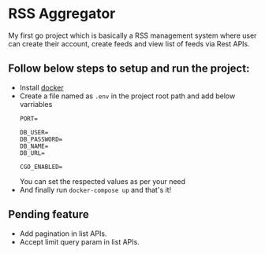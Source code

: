 # RSS Aggregator

My first go project which is basically a RSS management system where user can create their account, create feeds and view list of feeds via Rest APIs.

## Follow below steps to setup and run the project:
- Install [docker](https://www.docker.com/products/docker-desktop/)
- Create a file named as `.env` in the project root path and add below varriables
    ```
    PORT=

    DB_USER=
    DB_PASSWORD=
    DB_NAME=
    DB_URL=

    CGO_ENABLED=
    ```
    You can set the respected values as per your need
- And finally run `docker-compose up` and that's it!

## Pending feature
- Add pagination in list APIs.
- Accept limit query param in list APIs.